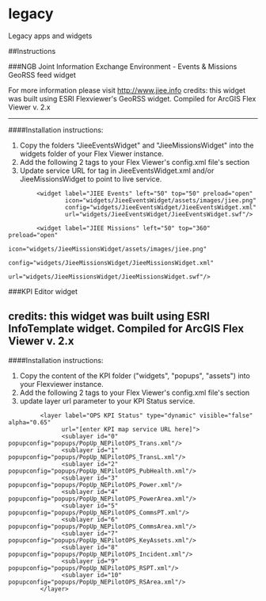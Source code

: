 # legacy
Legacy apps and widgets


##Instructions

###NGB Joint Information Exchange Environment - Events & Missions GeoRSS feed widget

For more information please visit http://www.jiee.info
credits: this widget was built using ESRI Flexviewer's GeoRSS widget.
Compiled for ArcGIS Flex Viewer v. 2.x

---------------------------------------------------------------------------------

####Installation instructions:

1. Copy the folders "JieeEventsWidget" and "JieeMissionsWidget" into the widgets folder of your Flex Viewer instance.
2. Add the following 2 tags to your Flex Viewer's config.xml file's <widgetcontainer> section
3. Update service URL for <SourceURL> tag in JieeEventsWidget.xml and/or JieeMissionsWidget to point to live service.

```
		<widget label="JIEE Events" left="50" top="50" preload="open"
		        icon="widgets/JieeEventsWidget/assets/images/jiee.png"
		        config="widgets/JieeEventsWidget/JieeEventsWidget.xml"
		        url="widgets/JieeEventsWidget/JieeEventsWidget.swf"/>
```
```
		<widget label="JIEE Missions" left="50" top="360" preload="open"
		        icon="widgets/JieeMissionsWidget/assets/images/jiee.png"
		        config="widgets/JieeMissionsWidget/JieeMissionsWidget.xml"
		        url="widgets/JieeMissionsWidget/JieeMissionsWidget.swf"/>
```


###KPI Editor widget

credits: this widget was built using ESRI InfoTemplate widget.
Compiled for ArcGIS Flex Viewer v. 2.x
---------------------------------------------------------------------------------

####Installation instructions:

1) Copy the content of the KPI folder ("widgets", "popups", "assets") into your Flexviewer instance.
2) Add the following 2 tags to your Flex Viewer's config.xml file's <widgetcontainer> section
3) update layer url parameter to your KPI Status service.
```
		 <layer label="OPS KPI Status" type="dynamic" visible="false" alpha="0.65"
               url="[enter KPI map service URL here]">
               <sublayer id="0" popupconfig="popups/PopUp_NEPilotOPS_Trans.xml"/>
               <sublayer id="1" popupconfig="popups/PopUp_NEPilotOPS_TransL.xml"/>
               <sublayer id="2" popupconfig="popups/PopUp_NEPilotOPS_PubHealth.xml"/>
               <sublayer id="3" popupconfig="popups/PopUp_NEPilotOPS_Power.xml"/>
               <sublayer id="4" popupconfig="popups/PopUp_NEPilotOPS_PowerArea.xml"/>
               <sublayer id="5" popupconfig="popups/PopUp_NEPilotOPS_CommsPT.xml"/>
               <sublayer id="6" popupconfig="popups/PopUp_NEPilotOPS_CommsArea.xml"/>
               <sublayer id="7" popupconfig="popups/PopUp_NEPilotOPS_KeyAssets.xml"/>
               <sublayer id="8" popupconfig="popups/PopUp_NEPilotOPS_Incident.xml"/>
               <sublayer id="9" popupconfig="popups/PopUp_NEPilotOPS_RSPT.xml"/>
               <sublayer id="10" popupconfig="popups/PopUp_NEPilotOPS_RSArea.xml"/>
         </layer> 
```